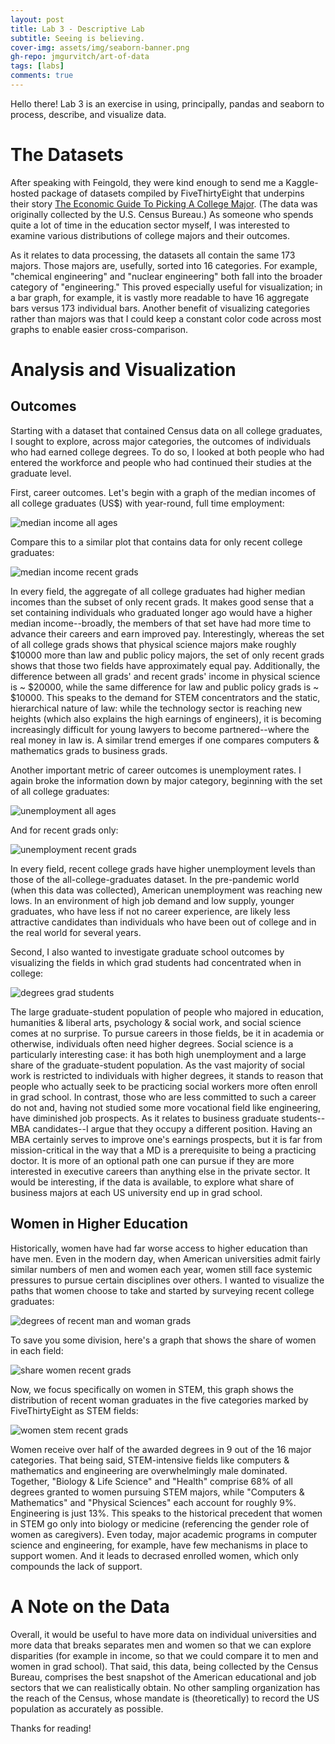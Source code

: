 ```yaml
---
layout: post
title: Lab 3 - Descriptive Lab
subtitle: Seeing is believing.
cover-img: assets/img/seaborn-banner.png
gh-repo: jmgurvitch/art-of-data
tags: [labs]
comments: true
---
```


Hello there! Lab 3 is an exercise in using, principally, pandas and seaborn to process, describe, and visualize data.

# The Datasets
After speaking with Feingold, they were kind enough to send me a Kaggle-hosted package of datasets compiled by FiveThirtyEight that underpins their story [The Economic Guide To Picking A College Major](https://fivethirtyeight.com/features/the-economic-guide-to-picking-a-college-major/). (The data was originally collected by the U.S. Census Bureau.) As someone who spends quite a lot of time in the education sector myself, I was interested to examine various distributions of college majors and their outcomes. 

As it relates to data processing, the datasets all contain the same 173 majors. Those majors are, usefully, sorted into 16 categories. For example, "chemical engineering" and "nuclear engineering" both fall into the broader category of "engineering." This proved especially useful for visualization; in a bar graph, for example, it is vastly more readable to have 16 aggregate bars versus 173 individual bars. Another benefit of visualizing categories rather than majors was that I could keep a constant color code across most graphs to enable easier cross-comparison.

# Analysis and Visualization
## Outcomes
Starting with a dataset that contained Census data on all college graduates, I sought to explore, across major categories, the outcomes of individuals who had earned college degrees. To do so, I looked at both people who had entered the workforce and people who had continued their studies at the graduate level. 

First, career outcomes. Let's begin with a graph of the median incomes of all college graduates (US$) with year-round, full time employment:

![median income all ages]({{site.baseurl}}/assets/img/median-income-all-ages.png)

Compare this to a similar plot that contains data for only recent college graduates:

![median income recent grads]({{site.baseurl}}/assets/img/median-income-recent-grads.png)

In every field, the aggregate of all college graduates had higher median incomes than the subset of only recent grads. It makes good sense that a set containing individuals who graduated longer ago would have a higher median income--broadly, the members of that set have had more time to advance their careers and earn improved pay. Interestingly, whereas the set of all college grads shows that physical science majors make roughly $10000 more than law and public policy majors, the set of only recent grads shows that those two fields have approximately equal pay. Additionally, the difference between all grads' and recent grads' income in physical science is ~ $20000, while the same difference for law and public policy grads is ~ $10000. This speaks to the demand for STEM concentrators and the static, hierarchical nature of law: while the technology sector is reaching new heights (which also explains the high earnings of engineers), it is becoming increasingly difficult for young lawyers to become partnered--where the real money in law is. A similar trend emerges if one compares computers & mathematics grads to business grads.

Another important metric of career outcomes is unemployment rates. I again broke the information down by major category, beginning with the set of all college graduates:

![unemployment all ages]({{site.baseurl}}/assets/img/unemployment-all-ages.png)

And for recent grads only:

![unemployment recent grads]({{site.baseurl}}/assets/img/unemployment-recent-grads.png)

In every field, recent college grads have higher unemployment levels than those of the all-college-graduates dataset. In the pre-pandemic world (when this data was collected), American unemployment was reaching new lows. In an environment of high job demand and low supply, younger graduates, who have less if not no career experience, are likely less attractive candidates than individuals who have been out of college and in the real world for several years.

Second, I also wanted to investigate graduate school outcomes by visualizing the fields in which grad students had concentrated when in college:

![degrees grad students]({{site.baseurl}}/assets/img/degrees-grad-students.png)

The large graduate-student population of people who majored in education, humanities & liberal arts, psychology & social work, and social science comes at no surprise. To pursue careers in those fields, be it in academia or otherwise, individuals often need higher degrees. Social science is a particularly interesting case: it has both high unemployment and a large share of the graduate-student population. As the vast majority of social work is restricted to individuals with higher degrees, it stands to reason that people who actually seek to be practicing social workers more often enroll in grad school. In contrast, those who are less committed to such a career do not and, having not studied some more vocational field like engineering, have diminished job prospects. As it relates to business graduate students--MBA candidates--I argue that they occupy a different position. Having an MBA certainly serves to improve one's earnings prospects, but it is far from mission-critical in the way that a MD is a prerequisite to being a practicing doctor. It is more of an optional path one can pursue if they are more interested in executive careers than anything else in the private sector. It would be interesting, if the data is available, to explore what share of business majors at each US university end up in grad school.

## Women in Higher Education 
Historically, women have had far worse access to higher education than have men. Even in the modern day, when American universities admit fairly similar numbers of men and women each year, women still face systemic pressures to pursue certain disciplines over others. I wanted to visualize the paths that women choose to take and started by surveying recent college graduates:

![degrees of recent man and woman grads]({{site.baseurl}}/assets/img/men-women-recent-grads.png)

To save you some division, here's a graph that shows the share of women in each field:

![share women recent grads]({{site.baseurl}}/assets/img/share-women-recent-grads.png)

Now, we focus specifically on women in STEM, this graph shows the distribution of recent woman graduates in the five categories marked by FiveThirtyEight as STEM fields:

![women stem recent grads]({{site.baseurl}}/assets/img/women-stem-recent-grads.png)

Women receive over half of the awarded degrees in 9 out of the 16 major categories. That being said, STEM-intensive fields like computers & mathematics and engineering are overwhelmingly male dominated. Together, "Biology & Life Science" and "Health" comprise 68% of all degrees granted to women pursuing STEM majors, while "Computers & Mathematics" and "Physical Sciences" each account for roughly 9%. Engineering is just 13%. This speaks to the historical precedent that women in STEM go only into biology or medicine (referencing the gender role of women as caregivers). Even today, major academic programs in computer science and engineering, for example, have few mechanisms in place to support women. And it leads to decrased enrolled women, which only compounds the lack of support.

# A Note on the Data
Overall, it would be useful to have more data on individual universities and more data that breaks separates men and women so that we can explore disparities (for example in income, so that we could compare it to men and women in grad school). That said, this data, being collected by the Census Bureau, comprises the best snapshot of the American educational and job sectors that we can realistically obtain. No other sampling organization has the reach of the Census, whose mandate is (theoretically) to record the US population as accurately as possible.

Thanks for reading!
